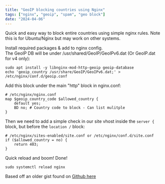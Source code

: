 ```yaml
---
title: "GeoIP blocking countries using Nginx"
tags: ["nginx", "geoip", "spam", "geo block"]
date: "2024-04-06"
---
```


Quick and easy way to block entire countries using simple nginx rules.
Note this is for Ubuntu/Nginx but may work on other systems.

Install required packages & add to nginx config.    
The GeoIP DB will be under /usr/shared/GeoIP/GeoIPv6.dat (Or GeoIP.dat for v4 only):
```shell
sudo apt install -y libnginx-mod-http-geoip geoip-database
echo 'geoip_country /usr/share/GeoIP/GeoIPv6.dat;' > /etc/nginx/conf.d/geoip.conf
```

Add this block under the main "http" block in nginx.conf:
```shell
# /etc/nginx/nginx.conf
map $geoip_country_code $allowed_country {
    default yes;
    BD no; # Country code to block - Can list mulitple
}
```

Then we need to add a simple check in our site vhost inside the `server {` block, but before the `location /` block:
```shell
# /etc/nginx/sites-enabled/site.conf or /etc/nginx/conf.d/site.conf
if ($allowed_country = no) {
    return 403;
}
```

Quick reload and boom! Done!
```shell
sudo systemctl reload nginx
```

Based off an older gist found on [Github here](https://gist.github.com/dunderrrrrr/8d3fced1f73de2d70ede38f39c88d215)
